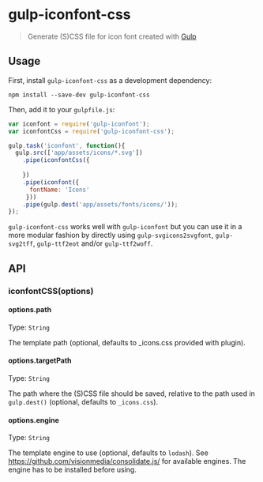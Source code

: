 # gulp-iconfont-css
> Generate (S)CSS file for icon font created with [Gulp](http://gulpjs.com/)

## Usage

First, install `gulp-iconfont-css` as a development dependency:

```shell
npm install --save-dev gulp-iconfont-css
```

Then, add it to your `gulpfile.js`:

```javascript
var iconfont = require('gulp-iconfont');
var iconfontCss = require('gulp-iconfont-css');

gulp.task('iconfont', function(){
  gulp.src(['app/assets/icons/*.svg'])
    .pipe(iconfontCss({
      
    })
    .pipe(iconfont({
      fontName: 'Icons'
     }))
    .pipe(gulp.dest('app/assets/fonts/icons/'));
});
```

`gulp-iconfont-css` works well with `gulp-iconfont` but you can use it in a more modular fashion by directly using `gulp-svgicons2svgfont`, `gulp-svg2tff`, `gulp-ttf2eot` and/or `gulp-ttf2woff`.

## API

### iconfontCSS(options)

#### options.path
Type: `String`

The template path (optional, defaults to _icons.css provided with plugin).

#### options.targetPath
Type: `String`

The path where the (S)CSS file should be saved, relative to the path used in ```gulp.dest()``` (optional, defaults to ```_icons.css```).

#### options.engine
Type: `String`

The template engine to use (optional, defaults to ```lodash```). 
See https://github.com/visionmedia/consolidate.js/ for available engines. The engine has to be installed before using.

